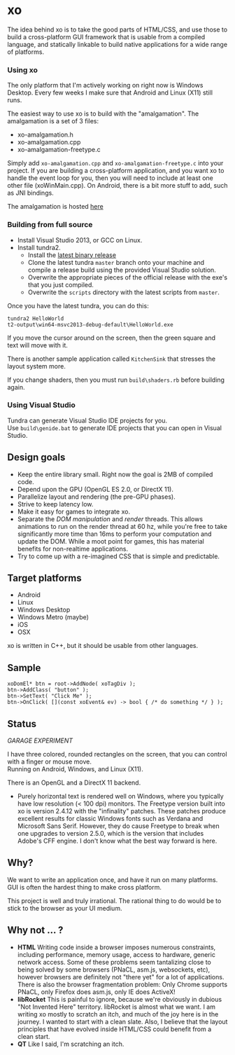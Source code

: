 xo
==

The idea behind xo is to take the good parts of HTML/CSS, and use those to build a
cross-platform GUI framework that is usable from a compiled language, and statically
linkable to build native applications for a wide range of platforms.

### Using xo

The only platform that I'm actively working on right now is Windows Desktop. 
Every few weeks I make sure that Android and Linux (X11) still runs.

The easiest way to use xo is to build with the "amalgamation". The amalgamation is a set of 3 files:

* xo-amalgamation.h
* xo-amalgamation.cpp
* xo-amalgamation-freetype.c

Simply add `xo-amalgamation.cpp` and `xo-amalgamation-freetype.c` into your project. If you are building a cross-platform application, and you want xo to handle the event loop for you, then you will need to include at least one other file (xoWinMain.cpp). On Android, there is a bit more stuff to add, such as JNI bindings.

The amalgamation is hosted [here](https://github.com/benharper123/xo-amalgamation)

### Building from full source

* Install Visual Studio 2013, or GCC on Linux.
* Install tundra2.
	* Install the [latest binary release](https://github.com/deplinenoise/tundra/releases)
	* Clone the latest tundra `master` branch onto your machine and compile a release build using the provided Visual Studio solution.
	* Overwrite the appropriate pieces of the official release with the exe's that you just compiled.
	* Overwrite the `scripts` directory with the latest scripts from `master`.

Once you have the latest tundra, you can do this:
	
	tundra2 HelloWorld
	t2-output\win64-msvc2013-debug-default\HelloWorld.exe

If you move the cursor around on the screen, then the green square and text will move with it.

There is another sample application called `KitchenSink` that stresses the layout system more.

If you change shaders, then you must run `build\shaders.rb` before building again.

### Using Visual Studio

Tundra can generate Visual Studio IDE projects for you.  
Use `build\genide.bat` to generate IDE projects that you can open in Visual Studio.

Design goals
------------
* Keep the entire library small. Right now the goal is 2MB of compiled code.
* Depend upon the GPU (OpenGL ES 2.0, or DirectX 11).
* Parallelize layout and rendering (the pre-GPU phases).
* Strive to keep latency low.
* Make it easy for games to integrate xo.
* Separate the *DOM manipulation* and *render* threads. This allows animations to run on the render thread
at 60 hz, while you're free to take significantly more time than 16ms to perform your computation and update the DOM.
While a moot point for games, this has material benefits for non-realtime applications.
* Try to come up with a re-imagined CSS that is simple and predictable.

Target platforms
----------------
* Android
* Linux
* Windows Desktop
* Windows Metro (maybe)
* iOS
* OSX

xo is written in C++, but it should be usable from other languages.

Sample
------

	xoDomEl* btn = root->AddNode( xoTagDiv );
	btn->AddClass( "button" );
	btn->SetText( "Click Me" );
	btn->OnClick( [](const xoEvent& ev) -> bool { /* do something */ } );

Status
------
*GARAGE EXPERIMENT*

I have three colored, rounded rectangles on the screen, that you can control with a finger or mouse move.  
Running on Android, Windows, and Linux (X11).

There is an OpenGL and a DirectX 11 backend.

* Purely horizontal text is rendered well on Windows, where you typically have low resolution (< 100 dpi) monitors. The Freetype version built into xo is version 2.4.12 with the "infinality" patches. These patches produce excellent results for classic Windows fonts such as Verdana and Microsoft Sans Serif. However, they do cause Freetype to break when one upgrades to version 2.5.0, which is the version that includes Adobe's CFF engine. I don't know what the best way forward is here.

Why?
----
We want to write an application once, and have it run on many platforms. GUI is often the hardest thing to make cross platform.

This project is well and truly irrational. The rational thing to do would be to stick to the
browser as your UI medium.

Why not ... ?
-------------

* __HTML__ Writing code inside a browser imposes numerous constraints, including performance,
memory usage, access to hardware, generic network access. Some of these problems seem tantalizing close to
being solved by some browsers (PNaCL, asm.js, websockets, etc), however browsers are definitely
not "there yet" for a lot of applications. There is also the browser fragmentation problem: Only Chrome
supports PNaCL, only Firefox does asm.js, only IE does ActiveX!
* __libRocket__ This is painful to ignore, because we're obviously in dubious "Not Invented Here" territory.
libRocket is almost what we want. I am writing xo mostly to scratch an itch, and much of the joy here is
in the journey. I wanted to start with a clean slate.
Also, I believe that the layout principles that have evolved inside HTML/CSS could benefit from a clean start.
* __QT__ Like I said, I'm scratching an itch.
